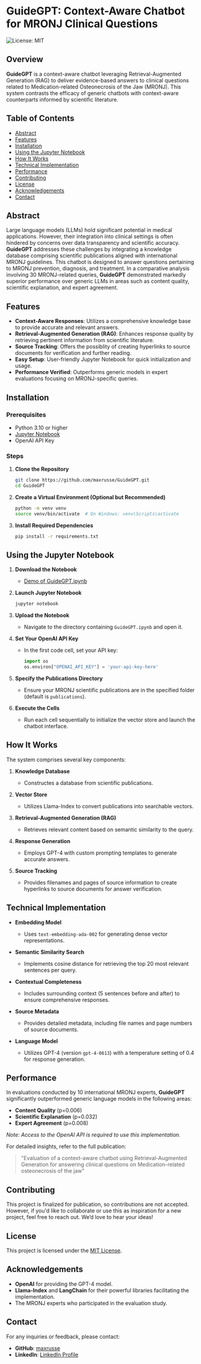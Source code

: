 # GuideGPT: Context-Aware Chatbot for MRONJ Clinical Questions

![License: MIT](https://img.shields.io/badge/License-MIT-yellow.svg)

## Overview

**GuideGPT** is a context-aware chatbot leveraging Retrieval-Augmented Generation (RAG) to deliver evidence-based answers to clinical questions related to Medication-related Osteonecrosis of the Jaw (MRONJ). This system contrasts the efficacy of generic chatbots with context-aware counterparts informed by scientific literature.

## Table of Contents

- [Abstract](#abstract)
- [Features](#features)
- [Installation](#installation)
- [Using the Jupyter Notebook](#using-the-jupyter-notebook)
- [How It Works](#how-it-works)
- [Technical Implementation](#technical-implementation)
- [Performance](#performance)
- [Contributing](#contributing)
- [License](#license)
- [Acknowledgements](#acknowledgements)
- [Contact](#contact)

## Abstract

Large language models (LLMs) hold significant potential in medical applications. However, their integration into clinical settings is often hindered by concerns over data transparency and scientific accuracy. **GuideGPT** addresses these challenges by integrating a knowledge database comprising  scientific publications aligned with international MRONJ guidelines. This chatbot is designed to answer questions pertaining to MRONJ prevention, diagnosis, and treatment. In a comparative analysis involving 30 MRONJ-related queries, **GuideGPT** demonstrated markedly superior performance over generic LLMs in areas such as content quality, scientific explanation, and expert agreement.

## Features

- **Context-Aware Responses**: Utilizes a comprehensive knowledge base to provide accurate and relevant answers.
- **Retrieval-Augmented Generation (RAG)**: Enhances response quality by retrieving pertinent information from scientific literature.
- **Source Tracking**: Offers the possiblity of creating hyperlinks to source documents for verification and further reading.
- **Easy Setup**: User-friendly Jupyter Notebook for quick initialization and usage.
- **Performance Verified**: Outperforms generic models in expert evaluations focusing on MRONJ-specific queries.

## Installation

### Prerequisites

- Python 3.10 or higher
- [Jupyter Notebook](https://jupyter.org/install)
- OpenAI API Key

### Steps

1. **Clone the Repository**
    ```bash
    git clone https://github.com/maxrusse/GuideGPT.git
    cd GuideGPT
    ```

2. **Create a Virtual Environment (Optional but Recommended)**
    ```bash
    python -m venv venv
    source venv/bin/activate  # On Windows: venv\Scripts\activate
    ```

3. **Install Required Dependencies**
    ```bash
    pip install -r requirements.txt
    ```

## Using the Jupyter Notebook

1. **Download the Notebook**
    - [Demo of GuideGPT.ipynb](GuideGPT.ipynb)

2. **Launch Jupyter Notebook**
    ```bash
    jupyter notebook
    ```

3. **Upload the Notebook**
    - Navigate to the directory containing `GuideGPT.ipynb` and open it.

4. **Set Your OpenAI API Key**
    - In the first code cell, set your API key:
        ```python
        import os
        os.environ["OPENAI_API_KEY"] = 'your-api-key-here'
        ```

5. **Specify the Publications Directory**
    - Ensure your MRONJ scientific publications are in the specified folder (default is `publications`).

6. **Execute the Cells**
    - Run each cell sequentially to initialize the vector store and launch the chatbot interface.

## How It Works

The system comprises several key components:

1. **Knowledge Database**
    - Constructes a database from scientific publications.

2. **Vector Store**
    - Utilizes Llama-Index to convert publications into searchable vectors.

3. **Retrieval-Augmented Generation (RAG)**
    - Retrieves relevant content based on semantic similarity to the query.

4. **Response Generation**
    - Employs GPT-4 with custom prompting templates to generate accurate answers.

5. **Source Tracking**
    - Provides filenames and pages of source information to create hyperlinks to source documents for answer verification.

## Technical Implementation

- **Embedding Model**
    - Uses `text-embedding-ada-002` for generating dense vector representations.

- **Semantic Similarity Search**
    - Implements cosine distance for retrieving the top 20 most relevant sentences per query.

- **Contextual Completeness**
    - Includes surrounding context (5 sentences before and after) to ensure comprehensive responses.

- **Source Metadata**
    - Provides detailed metadata, including file names and page numbers of source documents.

- **Language Model**
    - Utilizes GPT-4 (version `gpt-4-0613`) with a temperature setting of 0.4 for response generation.

## Performance

In evaluations conducted by 10 international MRONJ experts, **GuideGPT** significantly outperformed generic language models in the following areas:

- **Content Quality** (p=0.006)
- **Scientific Explanation** (p=0.032)
- **Expert Agreement** (p=0.008)

*Note: Access to the OpenAI API is required to use this implementation.*

For detailed insights, refer to the full publication: 
> "Evaluation of a context-aware chatbot using Retrieval-Augmented Generation for answering clinical questions on Medication-related osteonecrosis of the jaw"

## Contributing

This project is finalized for publication, so contributions are not accepted. 
However, if you'd like to collaborate or use this as inspiration for a new project, feel free to reach out. 
We’d love to hear your ideas!

## License

This project is licensed under the [MIT License](LICENSE).

## Acknowledgements

- **OpenAI** for providing the GPT-4 model.
- **Llama-Index** and **LangChain** for their powerful libraries facilitating the implementation.
- The MRONJ experts who participated in the evaluation study.

## Contact

For any inquiries or feedback, please contact:
- **GitHub**: [maxrusse](https://github.com/maxrusse)
- **LinkedIn**: [LinkedIn Profile]([https://www.linkedin.com/in/yourprofile](https://www.linkedin.com/in/maximilian-russe-3a83a42a6))

